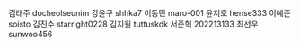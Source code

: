 김태주 docheolseunim
강윤구 shhka7
이동민 maro-001
윤지호 hense333
이예준 soisto
김진수 starright0228
김지원 tuttuskdk
서준혁 202213133
최선우 sunwoo456

